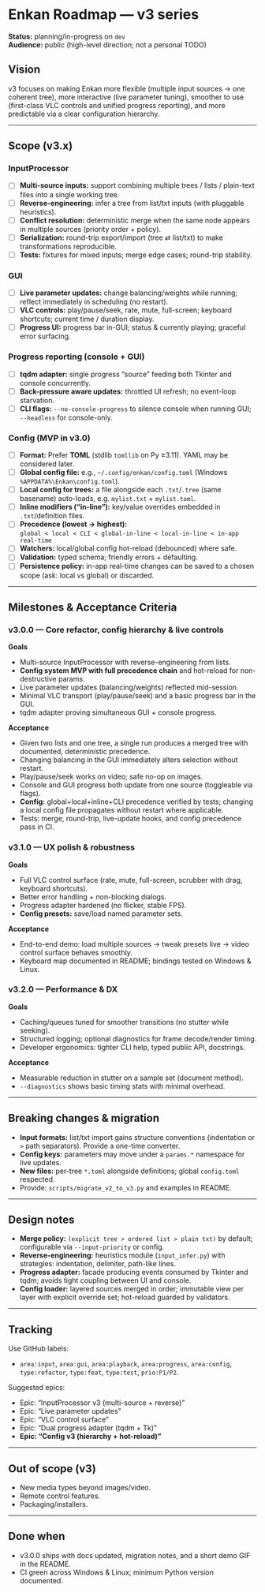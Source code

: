 # Enkan Roadmap — v3 series

**Status:** planning/in-progress on `dev`  
**Audience:** public (high-level direction; not a personal TODO)

## Vision
v3 focuses on making Enkan more flexible (multiple input sources → one coherent tree), more interactive (live parameter tuning), smoother to use (first-class VLC controls and unified progress reporting), and more predictable via a clear configuration hierarchy.

---

## Scope (v3.x)

### InputProcessor
- [ ] **Multi-source inputs:** support combining multiple trees / lists / plain-text files into a single working tree.
- [ ] **Reverse-engineering:** infer a tree from list/txt inputs (with pluggable heuristics).
- [ ] **Conflict resolution:** deterministic merge when the same node appears in multiple sources (priority order + policy).
- [ ] **Serialization:** round-trip export/import (tree ⇄ list/txt) to make transformations reproducible.
- [ ] **Tests:** fixtures for mixed inputs; merge edge cases; round-trip stability.

### GUI
- [ ] **Live parameter updates:** change balancing/weights while running; reflect immediately in scheduling (no restart).
- [ ] **VLC controls:** play/pause/seek, rate, mute, full-screen; keyboard shortcuts; current time / duration display.
- [ ] **Progress UI:** progress bar in-GUI; status & currently playing; graceful error surfacing.

### Progress reporting (console + GUI)
- [ ] **tqdm adapter:** single progress “source” feeding both Tkinter and console concurrently.
- [ ] **Back-pressure aware updates:** throttled UI refresh; no event-loop starvation.
- [ ] **CLI flags:** `--no-console-progress` to silence console when running GUI; `--headless` for console-only.

### Config (MVP in v3.0)
- [ ] **Format:** Prefer **TOML** (stdlib `tomllib` on Py ≥3.11). YAML may be considered later.
- [ ] **Global config file:** e.g., `~/.config/enkan/config.toml` (Windows `%APPDATA%\Enkan\config.toml`).
- [ ] **Local config for trees:** a file alongside each `.txt`/`.tree` (same basename) auto-loads, e.g. `mylist.txt` + `mylist.toml`.
- [ ] **Inline modifiers (“in-line”):** key/value overrides embedded in `.txt`/definition files.
- [ ] **Precedence (lowest → highest):**  
      `global < local < CLI < global-in-line < local-in-line < in-app real-time`
- [ ] **Watchers:** local/global config hot-reload (debounced) where safe.
- [ ] **Validation:** typed schema; friendly errors + defaulting.
- [ ] **Persistence policy:** in-app real-time changes can be saved to a chosen scope (ask: local vs global) or discarded.

---

## Milestones & Acceptance Criteria

### v3.0.0 — Core refactor, config hierarchy & live controls
**Goals**
- Multi-source InputProcessor with reverse-engineering from lists.
- **Config system MVP with full precedence chain** and hot-reload for non-destructive params.
- Live parameter updates (balancing/weights) reflected mid-session.
- Minimal VLC transport (play/pause/seek) and a basic progress bar in the GUI.
- tqdm adapter proving simultaneous GUI + console progress.

**Acceptance**
- Given two lists and one tree, a single run produces a merged tree with documented, deterministic precedence.
- Changing balancing in the GUI immediately alters selection without restart.
- Play/pause/seek works on video; safe no-op on images.
- Console and GUI progress both update from one source (toggleable via flags).
- **Config:** global+local+inline+CLI precedence verified by tests; changing a local config file propagates without restart where applicable.
- Tests: merge, round-trip, live-update hooks, and config precedence pass in CI.

### v3.1.0 — UX polish & robustness
**Goals**
- Full VLC control surface (rate, mute, full-screen, scrubber with drag, keyboard shortcuts).
- Better error handling + non-blocking dialogs.
- Progress adapter hardened (no flicker, stable FPS).
- **Config presets:** save/load named parameter sets.

**Acceptance**
- End-to-end demo: load multiple sources → tweak presets live → video control surface behaves smoothly.
- Keyboard map documented in README; bindings tested on Windows & Linux.

### v3.2.0 — Performance & DX
**Goals**
- Caching/queues tuned for smoother transitions (no stutter while seeking).
- Structured logging; optional diagnostics for frame decode/render timing.
- Developer ergonomics: tighter CLI help, typed public API, docstrings.

**Acceptance**
- Measurable reduction in stutter on a sample set (document method).
- `--diagnostics` shows basic timing stats with minimal overhead.

---

## Breaking changes & migration
- **Input formats:** list/txt import gains structure conventions (indentation or `>` path separators). Provide a one-time converter.
- **Config keys:** parameters may move under a `params.*` namespace for live updates.
- **New files:** per-tree `*.toml` alongside definitions; global `config.toml` respected.
- Provide: `scripts/migrate_v2_to_v3.py` and examples in README.

---

## Design notes
- **Merge policy:** `(explicit tree > ordered list > plain txt)` by default; configurable via `--input-priority` or config.
- **Reverse-engineering:** heuristics module (`input_infer.py`) with strategies: indentation, delimiter, path-like lines.
- **Progress adapter:** facade producing events consumed by Tkinter and tqdm; avoids tight coupling between UI and console.
- **Config loader:** layered sources merged in order; immutable view per layer with explicit override set; hot-reload guarded by validators.

---

## Tracking
Use GitHub labels:
- `area:input`, `area:gui`, `area:playback`, `area:progress`, `area:config`,
  `type:refactor`, `type:feat`, `type:test`, `prio:P1/P2`.

Suggested epics:
- Epic: “InputProcessor v3 (multi-source + reverse)”
- Epic: “Live parameter updates”
- Epic: “VLC control surface”
- Epic: “Dual progress adapter (tqdm + Tk)”
- **Epic: “Config v3 (hierarchy + hot-reload)”**

---

## Out of scope (v3)
- New media types beyond images/video.
- Remote control features.
- Packaging/installers.

---

## Done when
- v3.0.0 ships with docs updated, migration notes, and a short demo GIF in the README.
- CI green across Windows & Linux; minimum Python version documented.

